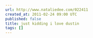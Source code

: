 ```yaml
---
url: http://www.nataliedee.com/022411
created_at: 2011-02-24 09:00 UTC
published: false
title: just kidding i love dustin
tags: []
---
```



